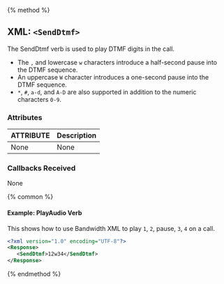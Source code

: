 {% method %}
## XML: `<SendDtmf>`
The SendDtmf verb is used to play DTMF digits in the call.
* The `,` and lowercase `w` characters introduce a half-second pause into the DTMF sequence.
* An uppercase `W` character introduces a one-second pause into the DTMF sequence.
* `*`, `#`, `a-d`, and `A-D` are also supported in addition to the numeric characters `0-9`.

### Attributes
| ATTRIBUTE | Description |
|:----------|:------------|
| None      | None        |


### Callbacks Received

None

{% common %}
#### Example:  PlayAudio Verb
This shows how to use Bandwidth XML to play `1`, `2`, pause, `3`, `4` on a call.

```XML
<?xml version="1.0" encoding="UTF-8"?>
<Response>
   <SendDtmf>12w34</SendDtmf>
</Response>
```

{% endmethod %}
